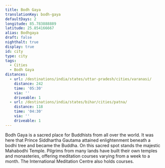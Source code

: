 ```yaml
---
title: Bodh Gaya
translationKey: bodh-gaya
defaultDays: 2
longitude: 85.783888889
latitude: 25.854166667
alias: Bodhgaya
draft: false
nighthalt: true
display: true
id: city
type: city
tags:
  - Cities
  - Bodh Gaya
distances:
  - url: /destinations/india/states/uttar-pradesh/cities/varanasi/
    distance: 242
    time: '05:30'
    via: ''
    driveable: 1
  - url: /destinations/india/states/bihar/cities/patna/
    distance: 118
    time: '04:30'
    via: ''
    driveable: 1
---
```















Bodh Gaya is a sacred place for Buddhists from all over the world. It was here that Prince Siddhartha Gautama attained enlightenment beneath a bodhi tree and became the Buddha. On this sacred spot stands the majestic Mahabodhi Temple. Pilgrims from many lands have built their own temples and monasteries, offering meditation courses varying from a week to a month. The International Meditation Centre also holds courses.